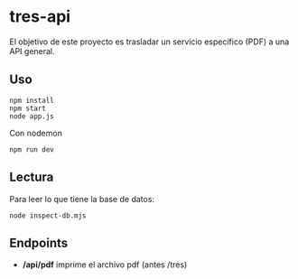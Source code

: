 # tres-api

El objetivo de este proyecto es trasladar un servicio específico (PDF) a una API general. 

## Uso

```
npm install
npm start
node app.js
```

Con nodemon

```
npm run dev
```

## Lectura

Para leer lo que tiene la base de datos: 

```
node inspect-db.mjs
```

## Endpoints

- **/api/pdf** imprime el archivo pdf (antes /tres) 